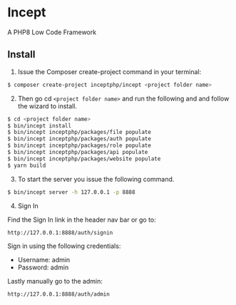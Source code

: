 # Incept
A PHP8 Low Code Framework

## Install

1. Issue the Composer create-project command in your terminal:

```bash
$ composer create-project inceptphp/incept <project folder name>
```

2. Then go cd `<project folder name>` and run the following and and follow the
wizard to install.

```bash
$ cd <project folder name>
$ bin/incept install
$ bin/incept inceptphp/packages/file populate
$ bin/incept inceptphp/packages/auth populate
$ bin/incept inceptphp/packages/role populate
$ bin/incept inceptphp/packages/api populate
$ bin/incept inceptphp/packages/website populate
$ yarn build
```

3. To start the server you issue the following command.

```bash
$ bin/incept server -h 127.0.0.1 -p 8888
```

4. Sign In

Find the Sign In link in the header nav bar or go to:

```
http://127.0.0.1:8888/auth/signin
```

Sign in using the following credentials:

 - Username: admin
 - Password: admin

Lastly manually go to the admin:

```
http://127.0.0.1:8888/auth/admin
```
